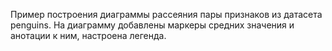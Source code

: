 Пример построения диаграммы рассеяния пары признаков из датасета penguins. На диаграмму добавлены маркеры средних значения и анотации к ним, настроена легенда.
